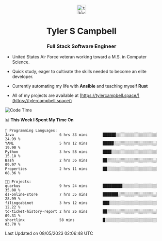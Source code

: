 <p align="center">
<a href="https://www.linkedin.com/in/t36campbell" target="blank"><img align="center" src="https://ik.imagekit.io/t36campbell/Portfolio/linkedin.png.original_m8bbGgPh6.png" alt="t36campbell" height="30" width="30" /></a>
</p>
<h1 align="center">Tyler S Campbell</h1>
<h3 align="center">Full Stack Software Engineer</h3>

* United States Air Force veteran working toward a M.S. in Computer Science.

* Quick study, eager to cultivate the skills needed to become an elite developer.

* Currently automating my life with **Ansible** and teaching myself **Rust**

* All of my projects are available at [https://tylercampbell.space/](https://tylercampbell.space/)

<!--START_SECTION:waka-->
![Code Time](http://img.shields.io/badge/Code%20Time-2%2C465%20hrs%2030%20mins-blue)

📊 **This Week I Spent My Time On** 

```text
💬 Programming Languages: 
Java                     6 hrs 33 mins       ██████░░░░░░░░░░░░░░░░░░░   24.99 % 
YAML                     5 hrs 12 mins       █████░░░░░░░░░░░░░░░░░░░░   19.90 % 
Python                   3 hrs 58 mins       ████░░░░░░░░░░░░░░░░░░░░░   15.18 % 
Bash                     2 hrs 36 mins       ██░░░░░░░░░░░░░░░░░░░░░░░   09.97 % 
Properties               2 hrs 11 mins       ██░░░░░░░░░░░░░░░░░░░░░░░   08.36 % 

🐱‍💻 Projects: 
quarkus                  9 hrs 24 mins       █████████░░░░░░░░░░░░░░░░   35.88 % 
ds-online-store          7 hrs 35 mins       ███████░░░░░░░░░░░░░░░░░░   28.99 % 
filingcabinet            3 hrs 12 mins       ███░░░░░░░░░░░░░░░░░░░░░░   12.22 % 
td-ticket-history-report 2 hrs 26 mins       ██░░░░░░░░░░░░░░░░░░░░░░░   09.31 % 
shortlinx                58 mins             █░░░░░░░░░░░░░░░░░░░░░░░░   03.70 % 
```


 Last Updated on 08/05/2023 02:06:48 UTC
<!--END_SECTION:waka-->
